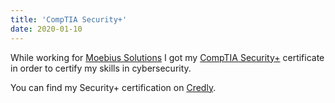 ```yaml
---
title: 'CompTIA Security+'
date: 2020-01-10
---
```


While working for [Moebius Solutions](https://www.moesol.com/) I got my [CompTIA Security+](https://www.comptia.org/certifications/security)
certificate in order to certify my skills in cybersecurity.

You can find my Security+ certification on [Credly](https://www.credly.com/badges/75df1eb7-93d1-4950-b1b1-b5d6731ca730/linked_in_profile).
